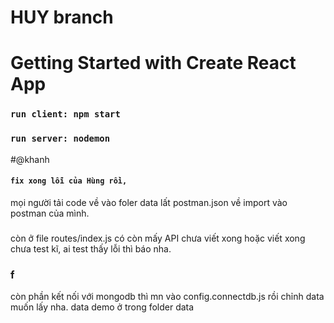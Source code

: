 # HUY branch
# Getting Started with Create React App
### `run client: npm start`


### `run server: nodemon`


#@khanh


#### `fix xong lỗi của Hùng rồi,`
mọi người tải code về vào foler data lất postman.json về import vào postman của mình.
### 
còn ở file routes/index.js có còn mấy API chưa viết xong hoặc viết xong chưa test kĩ, ai test thấy lỗi thì báo nha. 
### f
còn phần kết nối với mongodb thì mn vào config.connectdb.js 
rồi chỉnh data muốn lấy nha. data demo ở trong folder data